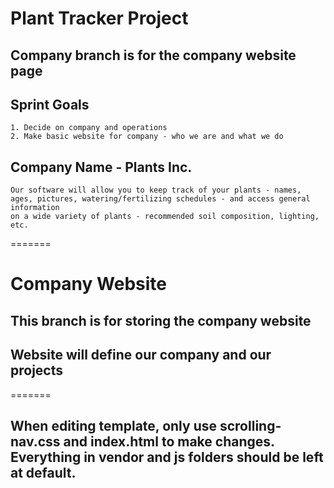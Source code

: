
# Plant Tracker Project

## Company branch is for the company website page

## Sprint Goals
    1. Decide on company and operations
    2. Make basic website for company - who we are and what we do 

## Company Name - Plants Inc.
    Our software will allow you to keep track of your plants - names, ages, pictures, watering/fertilizing schedules - and access general information
    on a wide variety of plants - recommended soil composition, lighting, etc.
    
=======
# Company Website

## This branch is for storing the company website

## Website will define our company and our projects

=======

## When editing template, only use scrolling-nav.css and index.html to make changes. Everything in vendor and js folders should be left at default.

